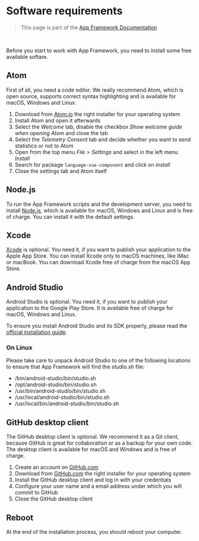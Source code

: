 # Software requirements

> This page is part of the [App Framework Documentation](../DOCUMENTATION.md)

<br />

Before you start to work with App Framework, you need to install some free available softare.

## Atom

First of all, you need a code editor. We really recommend Atom, which is open source, supports correct syntax highlighting and is available for macOS, Windows and Linux.

1. Download from [Atom.io](https://atom.io/) the right installer for your operating system
2. Install Atom and open it afterwards
3. Select the *Welcome* tab, disable the checkbox *Show welcome guide when opening Atom* and close the tab
4. Select the *Telemetry Consent* tab and decide whether you want to send statistics or not to Atom
5. Open from the top menu *File > Settings* and select in the left menu *Install*
6. Search for package `language-vue-component` and click on *install*
7. Close the settings tab and Atom itself


## Node.js

To run the App Framework scripts and the development server, you need to install [Node.js](https://nodejs.org/), which is available for macOS, Windows and Linux and is free of charge. You can install it with the default settings.

## Xcode

[Xcode](https://developer.apple.com/xcode/) is optional. You need it, if you want to publish your application to the Apple App Store. You can install Xcode only to macOS machines, like iMac or macBook. You can download Xcode free of charge from the macOS App Store.

## Android Studio

Android Studio is optional. You need it, if you want to publish your application to the Google Play Store. It is available free of charge for macOS, Windows and Linux.

To ensure you install Android Studio and its SDK properly, please read the [official installation guide](https://developer.android.com/studio/install.html).

### On Linux

Please take care to unpack Android Studio to one of the following locations to ensure that App Framework will find the *studio.sh* file:

- /bin/android-studio/bin/studio.sh
- /opt/android-studio/bin/studio.sh
- /usr/bin/android-studio/bin/studio.sh
- /usr/local/android-studio/bin/studio.sh
- /usr/local/bin/android-studio/bin/studio.sh

## GitHub desktop client

The GitHub desktop client is optional. We recommend it as a Git client, because GitHub is great for collaboration or as a backup for your own code. The desktop client is available for macOS and Windows and is free of charge.

1. Create an account on [GitHub.com](https://github.com/join)
2. Download from [GitHub.com](https://desktop.github.com/) the right installer for your operating system
3. Install the GitHub desktop client and log in with your credentials
4. Configure your user name and a email address under which you will commit to GitHub
5. Close the GitHub desktop client

## Reboot

At the end of the installation process, you should reboot your computer.
